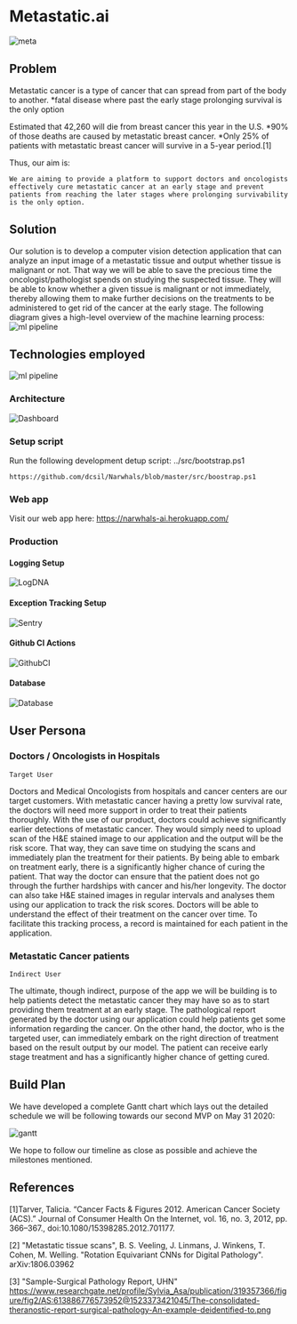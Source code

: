 # Metastatic.ai
![meta](./src/assets/logo.png)


## Problem
Metastatic cancer is a type of cancer that can spread from part of the body to another. 
    *fatal disease where past the early stage prolonging survival is the only option

Estimated that 42,260 will die from breast cancer this year in the U.S.
    *90% of those deaths are caused by metastatic breast cancer. 
    *Only 25% of patients with metastatic breast cancer will survive in a 5-year period.[1]


Thus, our aim is:

    We are aiming to provide a platform to support doctors and oncologists effectively cure metastatic cancer at an early stage and prevent patients from reaching the later stages where prolonging survivability is the only option.

## Solution

Our solution is to develop a computer vision detection application that can analyze an input image of a metastatic tissue and output whether tissue is malignant or not. That way we will be able to save the precious time the oncologist/pathologist spends on studying the suspected tissue. They will be able to know whether a given tissue is malignant or not immediately, thereby allowing them to make further decisions on the treatments to be administered to get rid of the cancer at the early stage. 
The following diagram gives a high-level overview of the machine learning process:
![ml pipeline](../product_research/unnamed2.jpg)

## Technologies employed

![ml pipeline](./tech.jpg)



### Architecture
 
 ![Dashboard](./archi.jpg)

### Setup script

Run the following development detup script:
    ../src/bootstrap.ps1
   
    https://github.com/dcsil/Narwhals/blob/master/src/boostrap.ps1
    


### Web app

 Visit our web app here: https://narwhals-ai.herokuapp.com/

### Production

#### Logging Setup

 ![LogDNA](./logDNA.png)

#### Exception Tracking Setup

 ![Sentry](./Sentry.png)

#### Github CI Actions
 ![GithubCI](./GithubCI.png)

#### Database
 ![Database](./Database.png)


## User Persona

### Doctors / Oncologists in Hospitals
    Target User

Doctors and Medical Oncologists from hospitals and cancer centers are our target customers. With metastatic cancer having a pretty low survival rate, the doctors will need more support in order to treat their patients thoroughly. With the use of our product, doctors could achieve significantly earlier detections of metastatic cancer. They would simply need to upload scan of the H&E stained image to our application and the output will be the risk score. That way, they can save time on studying the scans and immediately plan the treatment for their patients. By being able to embark on treatment early, there is a significantly higher chance of curing the patient. That way the doctor can ensure that the patient does not go through the further hardships with cancer and his/her longevity.
The doctor can also take H&E stained images in regular intervals and analyses them using our application to track the risk scores. Doctors will be able to understand the effect of their treatment on the cancer over time. To facilitate this tracking process, a record is maintained for each patient in the application.

### Metastatic Cancer patients
    Indirect User

The ultimate, though indirect, purpose of the app we will be building is to help patients detect the metastatic cancer they may have so as to start providing them treatment at an early stage.
The pathological report generated by the doctor using our application could help patients get some information regarding the cancer.
On the other hand, the doctor, who is the targeted user, can immediately embark on the right direction of treatment based on the result output by our model. The patient can receive early stage treatment and has a significantly higher chance of getting cured. 




## Build Plan

We have developed a complete Gantt chart which lays out the detailed schedule we will be following towards our second MVP on May 31 2020:

![gantt](./build.jpg)

We hope to follow our timeline as close as possible and achieve the milestones mentioned.

## References
[1]Tarver, Talicia. “Cancer Facts &amp; Figures 2012. American Cancer Society (ACS).” Journal of Consumer Health On the Internet, vol. 16, no. 3, 2012, pp. 366–367., doi:10.1080/15398285.2012.701177.

[2] "Metastatic tissue scans", B. S. Veeling, J. Linmans, J. Winkens, T. Cohen, M. Welling. "Rotation Equivariant CNNs for Digital Pathology". arXiv:1806.03962 

[3]  "Sample-Surgical Pathology Report, UHN" https://www.researchgate.net/profile/Sylvia_Asa/publication/319357366/figure/fig2/AS:613886776573952@1523373421045/The-consolidated-theranostic-report-surgical-pathology-An-example-deidentified-to.png


